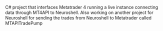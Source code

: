 C# project that interfaces Metatrader 4 running a live instance connecting data through MT4API to Neuroshell.  Also working on another project for Neuroshell for sending the trades from Neuroshell to Metatrader called MTAPITradePump  
